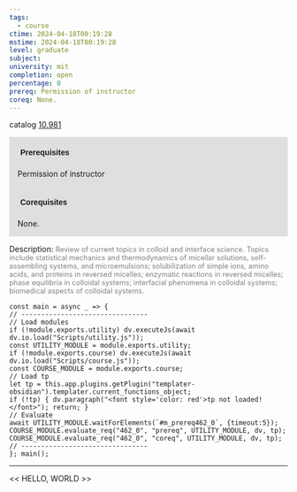 ```yaml
---
tags:
  - course
ctime: 2024-04-18T00:19:28
mstime: 2024-04-18T00:19:28
level: graduate
subject: 
university: mit
completion: open
percentage: 0
prereq: Permission of instructor
coreq: None.
---
```


catalog [10.981](http://student.mit.edu/catalog/m10b.html#10.981)

<span style="display: block; padding: 15px; background-color: rgb(100, 100, 100, 0.2);"><font id="m_prereq462_0" style="display: block; font-family: Arial, sans-serif; font-weight: bold; padding: 5px">Prerequisites</font><br><span id="prereq462_0">Permission of instructor</span></span>
<span style="display: block; padding: 15px; background-color: rgb(100, 100, 100, 0.2);"><font id="m_coreq462_0" style="display: block; font-family: Arial, sans-serif; font-weight: bold; padding: 5px">Corequisites</font><br><span id="coreq462_0">None.</span></span>

<font style="">Description:</font>
<font style="color: grey; font-size: 0.8rem;">Review of current topics in colloid and interface science. Topics include statistical mechanics and thermodynamics of micellar solutions, self-assembling systems, and microemulsions; solubilization of simple ions, amino acids, and proteins in reversed micelles; enzymatic reactions in reversed micelles; phase equilibria in colloidal systems; interfacial phenomena in colloidal systems; biomedical aspects of colloidal systems.</font>

```dataviewjs
const main = async _ => {
// --------------------------------
// Load modules
if (!module.exports.utility) dv.executeJs(await dv.io.load("Scripts/utility.js"));
const UTILITY_MODULE = module.exports.utility;
if (!module.exports.course) dv.executeJs(await dv.io.load("Scripts/course.js"));
const COURSE_MODULE = module.exports.course;
// Load tp
let tp = this.app.plugins.getPlugin("templater-obsidian").templater.current_functions_object;
if (!tp) { dv.paragraph("<font style='color: red'>tp not loaded!</font>"); return; }
// Evaluate
await UTILITY_MODULE.waitForElements(`#m_prereq462_0`, {timeout:5});
COURSE_MODULE.evaluate_req("462_0", "prereq", UTILITY_MODULE, dv, tp);
COURSE_MODULE.evaluate_req("462_0", "coreq", UTILITY_MODULE, dv, tp);
// --------------------------------
}; main();
```

---

<< HELLO, WORLD >>
